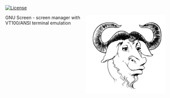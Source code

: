 [![License](https://img.shields.io/github/license/alexander-naumov/screen)](https://github.com/alexander-naumov/screen/COPYING)

<img align="right" src="gnu.png" height="250">


GNU Screen - screen manager with VT100/ANSI terminal emulation
